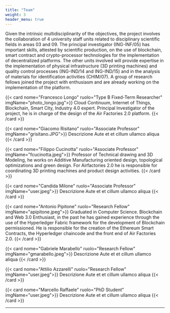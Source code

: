 ```yaml
---
title: "Team"
weight: 3
header_menu: true
---
```


Given the intrinsic multidisciplinarity of the objectives, the project involves the collaboration of 4 university staff units related to disciplinary scientific fields in areas 03 and 09. The principal investigator (ING-INF/05) has important skills, attested by scientific production, on the use of blockchain, smart contract and crypto-processor technologies for the implementation of decentralized platforms. The other units involved will provide expertise in the implementation of physical infrastructure (3D printing machines) and quality control processes (ING-IND/14 and ING-IND/15) and in the analysis of materials for identification activities (CHIM/07). 
A group of research fellows joined the project with enthusiasm and are already working on the implementation of the platform.


{{< card nome="Francesco Longo" ruolo="Type B Fixed-Term Researcher" imgName="photo_longo.jpg">}}
Cloud Continuum, Internet of Things, Blockchain, Smart City, Industry 4.0 expert. Principal Investigator of the project, he is in charge of the design of the Air Factories 2.0 platform.
{{< /card >}}

{{< card nome="Giacomo Risitano" ruolo="Associate Professor" imgName="grisitano.JPG">}}
    Descrizione
    Aute et et cillum ullamco aliqua 
{{< /card >}}

{{< card nome="Filippo Cucinotta" ruolo="Associate Professor" imgName="fcucinotta.jpeg">}}
Professor of Technical drawing and 3D Modeling, he works on Additive Manufacturing oriented design, topological optimizations and green design. For Airfactories 2.0 he is responsible for coordinating 3D printing machines and product design activities.
{{< /card >}}

{{< card nome="Candida Milone" ruolo="Associate Professor" imgName="user.jpeg">}}
    Descrizione
    Aute et et cillum ullamco aliqua
{{< /card >}}

{{< card nome="Antonio Pipitone" ruolo="Research Fellow" imgName="apipitone.jpeg">}}
Graduated in Computer Science. Blockchain and Web 3.0 Enthusiast, in the past he has gained experience through the use of the Hyperledger Fabric framework for the development of Blockchain permissioned. He is responsible for the creation of the Ethereum Smart Contracts, the Hyperledger chaincode and the front end of Air Factories 2.0.
{{< /card >}}

{{< card nome="Gabriele Marabello" ruolo="Research Fellow" imgName="gmarabello.jpeg">}}
    Descrizione
    Aute et et cillum ullamco aliqua
{{< /card >}}

{{< card nome="Attilio Azzarelli" ruolo="Research Fellow" imgName="user.jpeg">}}
    Descrizione
    Aute et et cillum ullamco aliqua
{{< /card >}}

{{< card nome="Marcello Raffaele" ruolo="PhD Student" imgName="user.jpeg">}}
    Descrizione
    Aute et et cillum ullamco aliqua
{{< /card >}}

---

